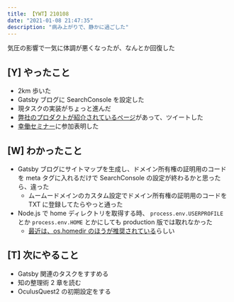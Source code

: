 ```yaml
---
title: 【YWT】210108
date: "2021-01-08 21:47:35"
description: "病み上がりで、静かに過ごした"
---
```


気圧の影響で一気に体調が悪くなったが、なんとか回復した

## [Y] やったこと

- 2km 歩いた
- Gatsby ブログに SearchConsole を設定した
- 現タスクの実装がちょっと進んだ
- [弊社のプロダクトが紹介されているページ](https://twitter.com/camomile_cafe/status/1347475527792095235?s=20)があって、ツイートした
- [幸働セミナー](https://twitter.com/steroid66/status/1346362225636691969)に参加表明した

## [W] わかったこと

- Gatsby ブログにサイトマップを生成し、ドメイン所有権の証明用のコードを meta タグに入れるだけで SearchConsole の設定が終わるかと思ったら、違った
  - ムームードメインのカスタム設定でドメイン所有権の証明用のコードを TXT に登録してたらやっと通った
- Node.js で home ディレクトリを取得する時、 `process.env.USERPROFILE` とか `process.env.HOME` とかにしても production 版では取れなかった
  - [最近は、os.homedir のほうが推奨されている](https://stackoverflow.com/questions/9080085/node-js-find-home-directory-in-platform-agnostic-way#answer-16156985)らしい

## [T] 次にやること

- Gatsby 関連のタスクをすすめる
- 知の整理術 2 章を読む
- OculusQuest2 の初期設定をする
